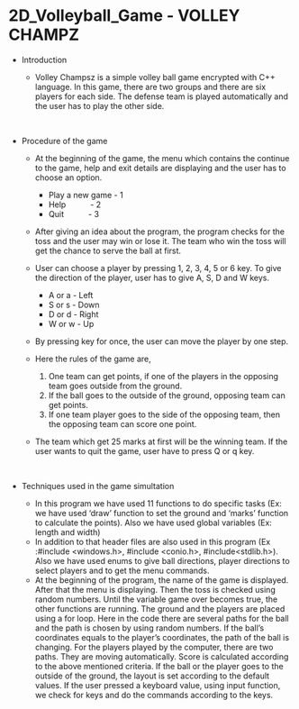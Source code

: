 # 2D_Volleyball_Game - VOLLEY CHAMPZ #

* Introduction
	
	* Volley Champsz is a simple volley ball game encrypted with C++ language. In this game, there are two groups and there are six players for each side. The defense team is played automatically and the user has to play the other side.
</br>

* Procedure of the game

	* At the beginning of the game, the menu which contains the continue to the game, help and exit details are displaying and the user has to choose an option.

		* Play a new game - 1
		* Help$~~~~~~~~~~$ - 2
		* Quit$~~~~~~~~~~$ - 3

	* After giving an idea about the program, the program checks for the toss and the user may win or lose it. The team who win the toss will get the chance to serve the ball at first.

	* User can choose a player by pressing 1, 2, 3, 4, 5 or 6 key. To give the direction of the player, user has to give A, S, D and W keys.

		* A or a - Left
		* S or s - Down
		* D or d - Right
		* W or w - Up

	* By pressing key for once, the user can move the player by one step.

	* Here the rules of the game are,

		1. One team can get points, if one of the players in the opposing team goes outside from the ground.
		2. If the ball goes to the outside of the ground, opposing team can get points.
		3. If one team player goes to the side of the opposing team, then the opposing team can score one point.
	
	* The team which get 25 marks at first will be the winning team. If the user wants to quit the game, user have to press Q or q key.

</br>

* Techniques used in the game simultation

	* In this program we have used 11 functions to do specific tasks (Ex: we have used ‘draw’ function to set the ground and ‘marks’ function to calculate the points). Also we have used global variables (Ex: length and width)
	* In addition to that header files are also used in this program (Ex :#include <windows.h>, #include <conio.h>, #include<stdlib.h>). Also we have used enums to give ball directions, player directions to select players and to get the menu commands.
	* At the beginning of the program, the name of the game is displayed. After that the menu is displaying. Then the toss is checked using random numbers. Until the variable game over becomes true, the other functions are running. The ground and the players are placed using a for loop. Here in the code there are several paths for the ball and the path is chosen by using random numbers. If the ball’s coordinates equals to the player’s coordinates, the path of the ball is changing. For the players played by the computer, there are two paths. They are moving automatically. Score is calculated according to the above mentioned criteria. If the ball or the player goes to the outside of the ground, the layout is set according to the default values. If the user pressed a keyboard value, using input function, we check for keys and do the commands according to the keys.
